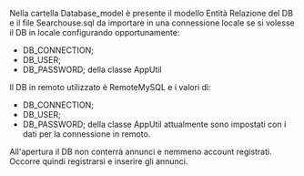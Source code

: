 Nella cartella Database_model è presente il modello Entità Relazione del DB e il file Searchouse.sql
da importare in una connessione locale se si volesse il DB in locale configurando opportunamente:
- DB_CONNECTION;
- DB_USER;
- DB_PASSWORD;
della classe AppUtil

Il DB in remoto utilizzato è RemoteMySQL e i valori di:
- DB_CONNECTION;
- DB_USER;
- DB_PASSWORD;
della classe AppUtil attualmente sono impostati con i dati per la connessione in remoto.

All'apertura il DB non conterrà annunci e nemmeno account registrati.
Occorre quindi registrarsi e inserire gli annunci.